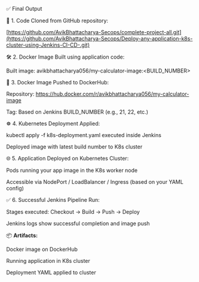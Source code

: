 ✅ Final Output 


🔁 1. Code Cloned from GitHub repository:

[https://github.com/AvikBhattacharya-Secops/complete-project-all.git](https://github.com/AvikBhattacharya-Secops/Deploy-any-application-k8s-cluster-using-Jenkins-CI-CD-.git)

🛠️ 2. Docker Image Built using application code:

Built image: avikbhattacharya056/my-calculator-image:<BUILD_NUMBER>

🚀 3. Docker Image Pushed to DockerHub:

Repository: https://hub.docker.com/r/avikbhattacharya056/my-calculator-image

Tag: Based on Jenkins BUILD_NUMBER (e.g., 21, 22, etc.)

☸️ 4. Kubernetes Deployment Applied:

kubectl apply -f k8s-deployment.yaml executed inside Jenkins

Deployed image with latest build number to K8s cluster

🌐 5. Application Deployed on Kubernetes Cluster:

Pods running your app image in the K8s worker node

Accessible via NodePort / LoadBalancer / Ingress (based on your YAML config)

✅ 6. Successful Jenkins Pipeline Run:

Stages executed: Checkout → Build → Push → Deploy

Jenkins logs show successful completion and image push




📦 **Artifacts:**

Docker image on DockerHub

Running application in K8s cluster

Deployment YAML applied to cluster
